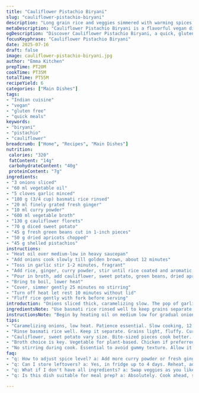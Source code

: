 ```yaml
---
title: "Cauliflower Pistachio Biryani"
slug: "cauliflower-pistachio-biryani"
description: "Long grain rice and veggies simmered with warming spices, nuts, and dried fruit. A quick version, under an hour, no dairy or gluten. Onions caramelized, then ginger and curry powder hit the pan. Cauliflower florets and diced sweet potato replace traditional veggies. Swaps peas for green beans. Pistachios and golden raisins add crunch and sweetness. The pot simmers gently until grains absorb flavorful broth. Resting time allows the last steam to fluff the rice. Every bite a mix of textures and subtle heat, simple ingredients, elevated."
metaDescription: "Cauliflower Pistachio Biryani is a flavorful vegan dish, combining basmati rice, spices, nuts, and veggies for a hearty meal under an hour."
ogDescription: "Discover Cauliflower Pistachio Biryani, a quick, gluten-free, and dairy-free Indian-inspired dish with a mix of textures and warming spices."
focusKeyphrase: "Cauliflower Pistachio Biryani"
date: 2025-07-16
draft: false
image: cauliflower-pistachio-biryani.jpg
author: "Emma Kitchen"
prepTime: PT20M
cookTime: PT35M
totalTime: PT55M
recipeYield: 6
categories: ["Main Dishes"]
tags:
- "Indian cuisine"
- "vegan"
- "gluten free"
- "quick meals"
keywords:
- "biryani"
- "pistachio"
- "cauliflower"
breadcrumb: ["Home", "Recipes", "Main Dishes"]
nutrition: 
 calories: "320"
 fatContent: "14g"
 carbohydrateContent: "40g"
 proteinContent: "7g"
ingredients:
- "3 onions sliced"
- "60 ml vegetable oil"
- "5 cloves garlic minced"
- "180 g (3/4 cup) basmati rice rinsed"
- "20 ml finely grated fresh ginger"
- "10 ml curry powder"
- "600 ml vegetable broth"
- "130 g cauliflower florets"
- "70 g diced sweet potato"
- "45 g fresh green beans cut in 1-inch pieces"
- "50 g dried apricots chopped"
- "45 g shelled pistachios"
instructions:
- "Heat oil over medium-low in heavy saucepan"
- "Add onions cook slowly till golden brown, about 12 minutes"
- "Toss in garlic stir 1-2 minutes, fragrant"
- "Add rice, ginger, curry powder, stir until rice coated and aromatic, around 2 minutes"
- "Pour in broth, add cauliflower, sweet potato, green beans, dried apricots, nuts"
- "Bring to boil, lower heat"
- "Cover, simmer gently 25 minutes no stirring"
- "Turn off heat let rest 10 minutes without lid"
- "Fluff rice gently with fork before serving"
introduction: "Onions sliced thick, caramelizing slow. The pop of garlic. Dry toasted rice. Warmth from curry powder. Vegetables swapped from the usual—sweet potato not carrot, green beans replace peas. Golden apricots instead of raisins, pistachios still crackle in the mix. Broth simmered down, absorbing every grain. Let it rest, steam fluffing rice. Layers of textures, nutty, sweet, soft, and crispy. This one cooks under an hour, easy timing. No eggs, no dairy, strictly veggie-based but hearty. Quick in process but deep in flavor build. A different twist, rustic in style. Fits gluten free and dairy free needs easy too. A bowl of varied bites, each mouthful a mini adventure."
ingredientsNote: "Use basmati rice rinsed well to keep grains separate. Onions need low heat and patience to brown slowly; that’s key for depth. Fresh ginger grated finely releases vibrant punch in the dish. Curry powder—not just any spice—adds the warm base, pick a quality one. Swap cauliflower size to bite chunks, sweet potato gives sweetness instead of carrot. Green beans offer snap contrasting softness. Dried apricots chopped bring fruity tang, pistachios shelled for crunch. Vegetable broth if you want it plant-based; chicken broth can swap if preferred. Oil quantity bumped slightly for cooking longer onions. No need for salt here; broth and spices cover flavor. Avoid stirring rice during cooking to keep texture light and fluffy."
instructionsNote: "Begin by heating oil on medium low for gradual onion caramelization; rushing this step yields less color and sweetness. Garlic added briefly after, just enough to release aroma without burning. Rice tossed in with ginger and curry powder, coating grains slowly to toast lightly before adding liquid. Adding all veggies and nuts at once means they cook evenly without disintegrating. Bring to full boil, then slow simmer is critical: too high heat burns bottom, too low leaves rice gummy. No peeking or stirring during cook time preserves structure. Resting time off heat lets steam finish cooking rice uniformly. Fluff gently with fork, not spoon, to keep grains airy. Serve warm or room temp for best texture."
tips:
- "Caramelizing onions, low heat. Patience essential. Slow cooking, 12 minutes for a deep, rich color. Garlic next. Just 1-2 minutes."
- "Rinse basmati rice well. Keep it separate. Grains light, fluffy. Curry powder quality matters. Choose wisely for flavor base."
- "Cauliflower, sweet potato vary size. Bite-sized pieces cook better. Green beans for snap, contrast. Apricots add tangy sweetness."
- "Broth choice is key. Vegetable for plant-based. Chicken if preferred. No salt needed. Spices and broth give full flavor. Keeps meal light."
- "No stirring during cook. Essential to avoid gummy texture. Allow it to rest after. Steam finishes cooking the rice uniformly."
faq:
- "q: How to adjust spice level? a: Add more curry powder or fresh ginger. Start with small amounts. Taste as it cooks. Adjust if needed."
- "q: Can I store leftovers? a: Yes, in fridge up to 4 days. Reheat, add splash water. Microwaving helps steam it back. Don't freeze."
- "q: What if I don't have all ingredients? a: Swap veggies as you like. Peas or carrots instead of green beans. Sub nuts for taste."
- "q: Is this dish suitable for meal prep? a: Absolutely. Cook ahead, store in airtight container. Reheat portions as needed. Easy and flavorful."

---
```

